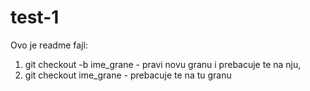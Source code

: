 # test-1
Ovo je readme fajl:
1. git checkout -b ime_grane - pravi novu granu i prebacuje te na nju,
2. git checkout ime_grane - prebacuje te na tu granu